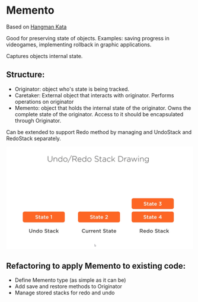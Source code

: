 ﻿# Memento

Based on [Hangman Kata](https://github.com/ardalis/kata-catalog/blob/main/katas/Hangman.md)

Good for preserving state of objects. Examples: saving progress in videogames, implementing rollback in graphic applications.

Captures objects internal state.

## Structure:

- Originator: object who's state is being tracked.
- Caretaker: External object that interacts with originator. Performs operations on originator
- Memento: object that holds the internal state of the originator. Owns the complete state of the originator. Access to it should be encapsulated through Originator.

Can be extended to support Redo method by managing and UndoStack and RedoStack separately.

![State stacks for Undo and Redo](MementoStateStacks.png "State stacks for Undo and Redo")

## Refactoring to apply Memento to existing code:

- Define Memento type (as simple as it can be)
- Add save and restore methods to Originator
- Manage stored stacks for redo and undo
